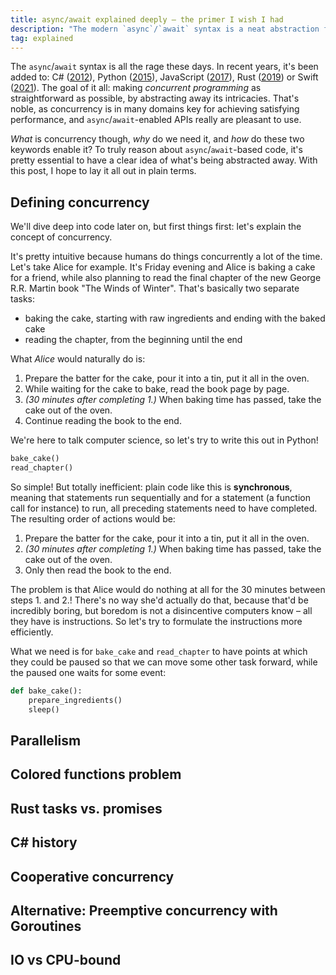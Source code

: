 ```yaml
---
title: async/await explained deeply – the primer I wish I had
description: "The modern `async`/`await` syntax is a neat abstraction for concurrent programming – but without knowledge of what exactly is being abstracted away, it's hard to truly reason about and fully leverage concurrency. This post explains is it all, in six flavors: JS, Python, Rust, Swift, C#, and Go."
tag: explained
---
```


The `async`/`await` syntax is all the rage these days. In recent years, it's been added to: C# ([2012](https://devblogs.microsoft.com/dotnet/async-in-4-5-worth-the-await/)), Python ([2015](https://www.python.org/dev/peps/pep-0492/)), JavaScript ([2017](https://262.ecma-international.org/8.0/#sec-async-function-definitions)), Rust ([2019](https://blog.rust-lang.org/2019/11/07/Async-await-stable.html)) or Swift ([2021](https://github.com/apple/swift-evolution/blob/main/proposals/0296-async-await.md)). The goal of it all: making _concurrent programming_ as straightforward as possible, by abstracting away its intricacies. That's noble, as concurrency is in many domains key for achieving satisfying performance, and `async`/`await`-enabled APIs really are pleasant to use.

_What_ is concurrency though, _why_ do we need it, and _how_ do these two keywords enable it? To truly reason about `async`/`await`-based code, it's pretty essential to have a clear idea of what's being abstracted away. With this post, I hope to lay it all out in plain terms.

## Defining concurrency

We'll dive deep into code later on, but first things first: let's explain the concept of concurrency.

It's pretty intuitive because humans do things concurrently a lot of the time. Let's take Alice for example. It's Friday evening and Alice is baking a cake for a friend, while also planning to read the final chapter of the new George R.R. Martin book "The Winds of Winter". That's basically two separate tasks:

-   baking the cake, starting with raw ingredients and ending with the baked cake
-   reading the chapter, from the beginning until the end

What _Alice_ would naturally do is:

1. Prepare the batter for the cake, pour it into a tin, put it all in the oven.
2. While waiting for the cake to bake, read the book page by page.
3. _(30 minutes after completing 1.)_ When baking time has passed, take the cake out of the oven.
4. Continue reading the book to the end.

We're here to talk computer science, so let's try to write this out in Python!

```python
bake_cake()
read_chapter()
```

So simple! But totally inefficient: plain code like this is **synchronous**, meaning that statements run sequentially and for a statement (a function call for instance) to run, all preceding statements need to have completed. The resulting order of actions would be:

1. Prepare the batter for the cake, pour it into a tin, put it all in the oven.
2. _(30 minutes after completing 1.)_ When baking time has passed, take the cake out of the oven.
3. Only then read the book to the end.

The problem is that Alice would do nothing at all for the 30 minutes between steps 1. and 2.! There's no way she'd actually do that, because that'd be incredibly boring, but boredom is not a disincentive computers know – all they have is instructions. So let's try to formulate the instructions more efficiently.

What we need is for `bake_cake` and `read_chapter` to have points at which they could be paused so that we can move some other task forward, while the paused one waits for some event:

```python
def bake_cake():
    prepare_ingredients()
    sleep()
```

## Parallelism

## Colored functions problem

## Rust tasks vs. promises

## C# history

## Cooperative concurrency

## Alternative: Preemptive concurrency with Goroutines

## IO vs CPU-bound
